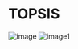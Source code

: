 # TOPSIS
![image](https://github.com/ganeshmittal223/TOPSIS/assets/78275410/8a794546-9851-40db-9701-5ae014f3a794)
![image1](https://github.com/ganeshmittal223/TOPSIS/assets/78275410/e60a80dd-6b7a-4e9d-bac4-ed95d984bbcb)

